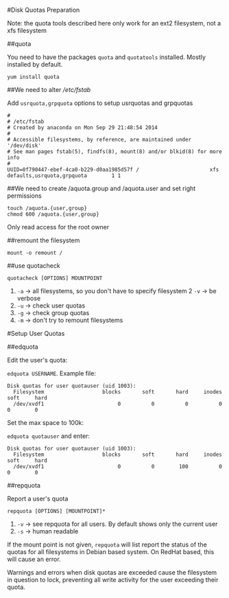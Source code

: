 #Disk Quotas Preparation

Note: the quota tools described here only work for an ext2 filesystem, not a xfs filesystem

##quota

You need to have the packages `quota` and `quotatools` installed. Mostly installed by default.

`yum install quota`

##We need to alter */etc/fstab*

Add `usrquota,grpquota` options to setup usrquotas and grpquotas

```
#
# /etc/fstab
# Created by anaconda on Mon Sep 29 21:48:54 2014
#
# Accessible filesystems, by reference, are maintained under '/dev/disk'
# See man pages fstab(5), findfs(8), mount(8) and/or blkid(8) for more info
#
UUID=0f790447-ebef-4ca0-b229-d0aa1985d57f /                       xfs     defaults,usrquota,grpquota        1 1
```

##We need to create /aquota.group and /aquota.user and set right permissions

```
touch /aquota.{user,group}
chmod 600 /aquota.{user,group} 
```

Only read access for the root owner

##remount the filesystem

`mount -o remount /`

##use quotacheck

`quotacheck [OPTIONS] MOUNTPOINT`

1. `-a` -> all filesystems, so you don't have to specify filesystem
2  `-v` -> be verbose
3. `-u` -> check user quotas
4. `-g` -> check group quotas
5. `-m` -> don't try to remount filesystems

#Setup User Quotas

##edquota

Edit the user's quota:

`edquota USERNAME`. Example file:

```
Disk quotas for user quotauser (uid 1003):
  Filesystem                   blocks       soft       hard     inodes     soft     hard
  /dev/xvdf1                        0          0          0          0        0        0
```

Set the max space to 100k:

`edquota quotauser` and enter:

```
Disk quotas for user quotauser (uid 1003):
  Filesystem                   blocks       soft       hard     inodes     soft     hard
  /dev/xvdf1                        0          0        100          0        0        0
```

##repquota

Report a user's quota

`repquota [OPTIONS] [MOUNTPOINT]*`

1. `-v` -> see repquota for all users. By default shows only the current user
2. `-s` -> human readable

If the mount point is not given, `repquota` will list report the status of the quotas for all filesystems in Debian based system. On RedHat based, this will cause an error.

Warnings and errors when disk quotas are exceeded cause the filesystem in question to lock, preventing all write activity for the user exceeding their quota.
